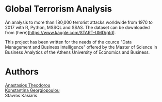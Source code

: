 # Global Terrorism Analysis
An analysis to more than 180,000 terrorist attacks worldwide from 1970 to 2017 with R, Python, MSSQL and SSAS. The dataset can be downloaded from (here)[https://www.kaggle.com/START-UMD/gtd].

This project has been written for the needs of the cource "Data Management and Business Intelligence" offered by the Master of Science in Business Analytics of the Athens University of Economics and Business.

# Authors
[Anastasios Theodorou](https://github.com/antheodorou) <br/>
[Konstantina Georgiopoulou](https://github.com/konstantinagewrg) <br/>
Stavros Kasiaris

